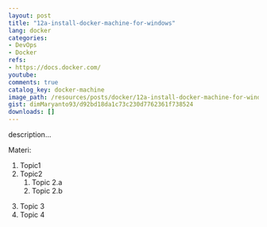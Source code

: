 ```yaml
---
layout: post
title: "12a-install-docker-machine-for-windows"
lang: docker
categories:
- DevOps
- Docker
refs: 
- https://docs.docker.com/
youtube: 
comments: true
catalog_key: docker-machine
image_path: /resources/posts/docker/12a-install-docker-machine-for-windows
gist: dimMaryanto93/d92bd18da1c73c230d7762361f738524
downloads: []
---
```



description...

Materi: 

1. Topic1
2. Topic2
    1. Topic 2.a
    2. Topic 2.b
<!--more-->
3. Topic 3
4. Topic 4